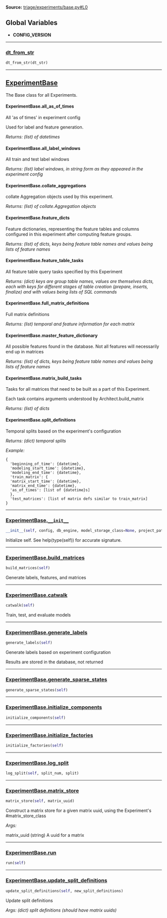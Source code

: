 
**Source:** [triage/experiments/base.py#L0](https://github.com/dssg/triage/tree/master/triage/experiments/base.py#L0)

**Global Variables**
---------------
- **CONFIG_VERSION**

-------------------

### [dt_from_str](https://github.com/dssg/triage/tree/master/triage/experiments/base.py#L25)

```python
dt_from_str(dt_str)
```






-------------------

## [ExperimentBase](https://github.com/dssg/triage/tree/master/triage/experiments/base.py#L29)


The Base class for all Experiments.


#### ExperimentBase.all_as_of_times
 
All 'as of times' in experiment config

Used for label and feature generation.

*Returns: (list) of datetimes*


#### ExperimentBase.all_label_windows
 
All train and test label windows

*Returns: (list) label windows, in string form as they appeared in the experiment config*


#### ExperimentBase.collate_aggregations
 
collate Aggregation objects used by this experiment.

*Returns: (list) of collate.Aggregation objects*


#### ExperimentBase.feature_dicts
 
Feature dictionaries, representing the feature tables and columns configured in this experiment after computing feature groups.

*Returns: (list) of dicts, keys being feature table names and values being lists of feature names*


#### ExperimentBase.feature_table_tasks
 
All feature table query tasks specified by this Experiment

*Returns: (dict) keys are group table names, values are themselves dicts, each with keys for different stages of table creation (prepare, inserts, finalize) and with values being lists of SQL commands*


#### ExperimentBase.full_matrix_definitions
 
Full matrix definitions

*Returns: (list) temporal and feature information for each matrix*


#### ExperimentBase.master_feature_dictionary
 
All possible features found in the database. Not all features will necessarily end up in matrices

*Returns: (list) of dicts, keys being feature table names and values being lists of feature names*


#### ExperimentBase.matrix_build_tasks
 
Tasks for all matrices that need to be built as a part of this Experiment.

Each task contains arguments understood by Architect.build_matrix

*Returns: (list) of dicts*


#### ExperimentBase.split_definitions
 
Temporal splits based on the experiment's configuration

*Returns: (dict) temporal splits*


*Example:*

```
{
  'beginning_of_time': {datetime},
  'modeling_start_time': {datetime},
  'modeling_end_time': {datetime},
  'train_matrix': {
  'matrix_start_time': {datetime},
  'matrix_end_time': {datetime},
  'as_of_times': [list of {datetime}s]
  },
  'test_matrices': [list of matrix defs similar to train_matrix]
}
```


-------------------

### [ExperimentBase.`__init__`](https://github.com/dssg/triage/tree/master/triage/experiments/base.py#L33)

```python
__init__(self, config, db_engine, model_storage_class=None, project_path=None, replace=True)
```


Initialize self.  See help(type(self)) for accurate signature.





-------------------

### [ExperimentBase.build_matrices](https://github.com/dssg/triage/tree/master/triage/experiments/base.py#L419)

```python
build_matrices(self)
```


Generate labels, features, and matrices

-------------------

### [ExperimentBase.catwalk](https://github.com/dssg/triage/tree/master/triage/experiments/base.py#L424)

```python
catwalk(self)
```


Train, test, and evaluate models

-------------------

### [ExperimentBase.generate_labels](https://github.com/dssg/triage/tree/master/triage/experiments/base.py#L369)

```python
generate_labels(self)
```


Generate labels based on experiment configuration

Results are stored in the database, not returned

-------------------

### [ExperimentBase.generate_sparse_states](https://github.com/dssg/triage/tree/master/triage/experiments/base.py#L380)

```python
generate_sparse_states(self)
```




-------------------

### [ExperimentBase.initialize_components](https://github.com/dssg/triage/tree/master/triage/experiments/base.py#L186)

```python
initialize_components(self)
```




-------------------

### [ExperimentBase.initialize_factories](https://github.com/dssg/triage/tree/master/triage/experiments/base.py#L85)

```python
initialize_factories(self)
```




-------------------

### [ExperimentBase.log_split](https://github.com/dssg/triage/tree/master/triage/experiments/base.py#L392)

```python
log_split(self, split_num, split)
```




-------------------

### [ExperimentBase.matrix_store](https://github.com/dssg/triage/tree/master/triage/experiments/base.py#L401)

```python
matrix_store(self, matrix_uuid)
```


Construct a matrix store for a given matrix uuid, using the Experiment's #matrix_store_class

*Args:*

  matrix_uuid (string) A uuid for a matrix

-------------------

### [ExperimentBase.run](https://github.com/dssg/triage/tree/master/triage/experiments/base.py#L429)

```python
run(self)
```




-------------------

### [ExperimentBase.update_split_definitions](https://github.com/dssg/triage/tree/master/triage/experiments/base.py#L385)

```python
update_split_definitions(self, new_split_definitions)
```


Update split definitions

*Args: (dict) split definitions (should have matrix uuids)*







